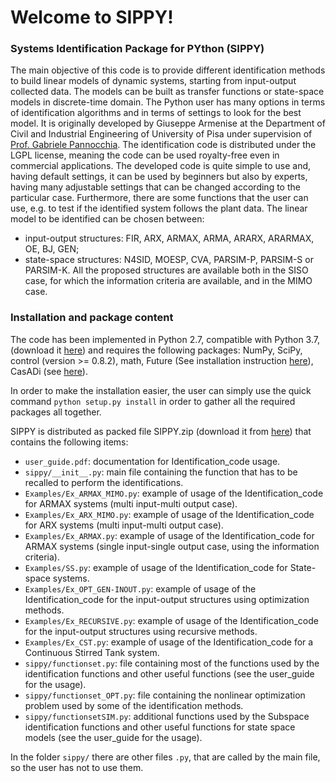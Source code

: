 # Welcome to SIPPY!
### Systems Identification Package for PYthon (SIPPY)

The main objective of this code is to provide different identification methods
to build linear models of dynamic systems, starting from input-output collected
data. The models can be built as transfer functions or state-space models in
discrete-time domain. The Python user has many options in terms of identification
algorithms and in terms of settings to look for the best model. 
It is originally developed by Giuseppe Armenise at the Department of Civil and Industrial Engineering of University of Pisa under supervision of [Prof. Gabriele Pannocchia](https://people.unipi.it/gabriele_pannocchia/). The identification code is distributed under the LGPL license, meaning the code can be used royalty-free even in commercial applications.
The developed code is quite simple to use and, having default settings, it can 
be used by beginners but also by experts, having many adjustable settings that
can be changed according to the particular case. Furthermore, there are some
functions that the user can use, e.g. to test if the identified system follows the
plant data. 
The linear model to be identified can be chosen between:
* input-output structures: FIR, ARX, ARMAX, ARMA, ARARX, ARARMAX, OE, BJ, GEN;
* state-space structures: N4SID, MOESP, CVA, PARSIM-P, PARSIM-S or PARSIM-K.
All the proposed structures are available both in the SISO case, for which the information criteria 
are available, and in the MIMO case.

### Installation and package content 
The code has been implemented in Python 2.7, compatible with Python 3.7, (download it [here](https://www.python.org/downloads/)) and requires the following packages:
NumPy, SciPy, control (version >= 0.8.2), math, Future (See installation instruction [here](http://python-future.org/quickstart.html#installation)), CasADi (see [here](https://web.casadi.org/get/)).

In order to make the installation easier, the user can simply use the quick command 
`python setup.py install`
in order to gather all the required packages all together.

SIPPY is distributed as packed file SIPPY.zip (download it from [here](https://github.com/CPCLAB-UNIPI/SIPPY)) that contains the following items:
* `user_guide.pdf`: documentation for Identification_code usage.
* `sippy/__init__.py`: main file containing the function that has to be recalled to perform the
identifications.
* `Examples/Ex_ARMAX_MIMO.py`: example of usage of the Identification_code for ARMAX systems (multi input-multi output case).
* `Examples/Ex_ARX_MIMO.py`: example of usage of the Identification_code for ARX systems (multi input-multi output case).
* `Examples/Ex_ARMAX.py`: example of usage of the Identification_code for ARMAX systems (single input-single output case, using the information criteria).
* `Examples/SS.py`: example of usage of the Identification_code for State-space systems.
* `Examples/Ex_OPT_GEN-INOUT.py`: example of usage of the Identification_code for the input-output structures using optimization methods.
* `Examples/Ex_RECURSIVE.py`: example of usage of the Identification_code for the input-output structures using recursive methods.
* `Examples/Ex_CST.py`: example of usage of the Identification_code for a Continuous Stirred Tank system.
* `sippy/functionset.py`:  file containing most of the functions used by the identification functions and other useful functions (see the user_guide for the usage).
* `sippy/functionset_OPT.py`: file containing the nonlinear optimization problem used by some of the identification methods.
* `sippy/functionsetSIM.py`: additional functions used by the Subspace identification functions and other useful functions for state space models (see the user_guide for the usage).

In the folder `sippy/` there are other files `.py`, that are called by the main file, so the user has
not to use them.

